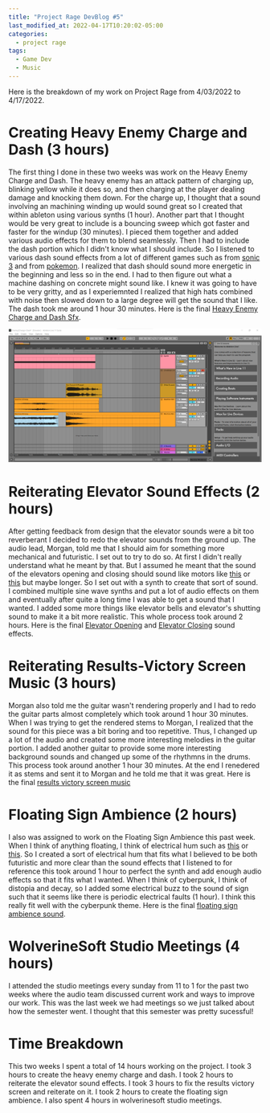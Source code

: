 ```yaml
---
title: "Project Rage DevBlog #5"
last_modified_at: 2022-04-17T10:20:02-05:00
categories:
  - project rage
tags:
  - Game Dev
  - Music
---
```


Here is the breakdown of my work on Project Rage from 4/03/2022 to 4/17/2022.

# Creating Heavy Enemy Charge and Dash (3 hours)

The first thing I done in these two weeks was work on the Heavy Enemy Charge and Dash. The heavy enemy has an attack pattern of charging up, blinking yellow while it does so, and then charging at the player dealing damage and knocking them down. For the charge up, I thought that a sound involving an machining winding up would sound great so I created that within ableton using various synths (1 hour). Another part that I thought would be very great to include is a bouncing sweep which got faster and faster for the windup (30 minutes). I pieced them together and added various audio effects for them to blend seamlessly. Then I had to include the dash portion which I didn't know what I should include. So I listened to various dash sound effects from a lot of different games such as from [sonic 3](https://www.youtube.com/watch?v=nKYaZAyldt4) and from [pokemon](https://www.youtube.com/watch?v=WezNiF3O8EM). I realized that dash should sound more energetic in the beginning and less so in the end. I had to then figure out what a machine dashing on concrete might sound like. I knew it was going to have to be very gritty, and as I experiemnted I realized that high hats combined with noise then slowed down to a large degree will get the sound that I like. The dash took me around 1 hour 30 minutes. Here is the final [Heavy Enemy Charge and Dash Sfx](https://drive.google.com/file/d/1KKlilS2iNmxQbzDYbDSGJMdQ8SqmkP7A/view).

<img src="https://raw.githubusercontent.com/zwagaroo/zwagaroo.github.io/master/assets/images/ragedevblog5/enemychargedash.png" alt="EnemyChargeDash DAW" >

# Reiterating Elevator Sound Effects (2 hours)

After getting feedback from design that the elevator sounds were a bit too reverberant I decided to redo the elevator sounds from the ground up. The audio lead, Morgan, told me that I should aim for something more mechanical and futuristic. I set out to try to do so. At first I didn't really understand what he meant by that. But I assumed he meant that the sound of the elevators opening and closing should sound like motors like [this](https://www.youtube.com/watch?v=N-9WTKJWH50) or [this](https://www.youtube.com/watch?v=N-9WTKJWH50) but maybe longer. So I set out with a synth to create that sort of sound. I combined multiple sine wave synths and put a lot of audio effects on them and eventually after quite a long time I was able to get a sound that I wanted. I added some more things like elevator bells and elevator's shutting sound to make it a bit more realistic. This whole process took around 2 hours. Here is the final [Elevator Opening](https://drive.google.com/file/d/1YT2855A4tXenWBzK6mpN_SC_kCNwrdmF/view) and [Elevator Closing](https://drive.google.com/file/d/11Ji8ZK_u_uNuaxdq3O2GFTDxuIIMMH0M/view) sound effects.

# Reiterating Results-Victory Screen Music (3 hours)

Morgan also told me the guitar wasn't rendering properly and I had to redo the guitar parts almost completely which took around 1 hour 30 minutes. When I was trying to get the rendered stems to Morgan, I realized that the sound for this piece was a bit boring and too repetitive. Thus, I changed up a lot of the audio and created some more interesting melodies in the guitar portion. I added another guitar to provide some more interesting background sounds and changed up some of the rhythmns in the drums. This process took around another 1 hour 30 minutes. At the end I renedered it as stems and sent it to Morgan and he told me that it was great. Here is the final [results victory screen music](https://drive.google.com/file/d/1D0rU-6qCi4kCgRqAzYEwr0M9BgnX0wrE/view)

# Floating Sign Ambience (2 hours)

I also was assigned to work on the Floating Sign Ambience this past week. When I think of anything floating, I think of electrical hum such as [this](https://www.youtube.com/watch?v=BRQewqWAwq4) or [this](https://www.youtube.com/watch?v=2Bbs79ScjME). So I created a sort of electrical hum that fits what I believed to be both futuristic and more clear than the sound effects that I listened to for reference this took around 1 hour to perfect the synth and add enough audio effects so that it fits what I wanted. When I think of cyberpunk, I think of distopia and decay, so I added some electrical buzz to the sound of sign such that it seems like there is periodic electrical faults (1 hour). I think this really fit well with the cyberpunk theme. Here is the final [floating sign ambience sound](https://drive.google.com/file/d/1hcQlzb4X0RCGVoRPxq-wJHe1DJ7xobBV/view).

# WolverineSoft Studio Meetings (4 hours) 

I attended the studio meetings every sunday from 11 to 1 for the past two weeks where the audio team discussed current work and ways to improve our work. This was the last week we had meetings so we just talked about how the semester went. I thought that this semester was pretty sucessful!

# Time Breakdown

This two weeks I spent a total of 14 hours working on the project. I took 3 hours to create the heavy enemy charge and dash. I took 2 hours to reiterate the elevator sound effects. I took 3 hours to fix the results victory screen and reiterate on it. I took 2 hours to create the floating sign ambience. I also spent 4 hours in wolverinesoft studio meetings.


